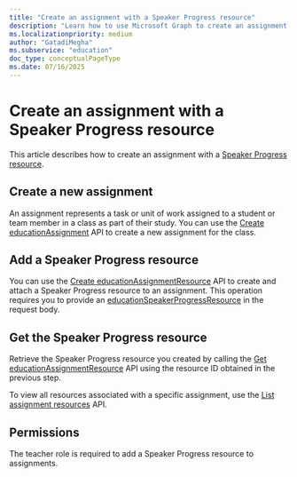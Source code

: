 ```yaml
---
title: "Create an assignment with a Speaker Progress resource"
description: "Learn how to use Microsoft Graph to create an assignment with a Speaker Progress resource."
ms.localizationpriority: medium
author: "GatadiMegha"
ms.subservice: "education"
doc_type: conceptualPageType
ms.date: 07/16/2025
---
```


# Create an assignment with a Speaker Progress resource

This article describes how to create an assignment with a [Speaker Progress resource](/graph/api/resources/educationspeakerprogressresource?view=graph-rest-1.0&preserve-view=true).

## Create a new assignment

An assignment represents a task or unit of work assigned to a student or team member in a class as part of their study. You can use the [Create educationAssignment](/graph/api/educationclass-post-assignment) API to create a new assignment for the class.

## Add a Speaker Progress resource

You can use the [Create educationAssignmentResource](/graph/api/educationassignment-post-resources?view=graph-rest-1.0&preserve-view=true&tabs=http#example-8-create-an-educationspeakerprogressresource) API to create and attach a Speaker Progress resource to an assignment. This operation requires you to provide an [educationSpeakerProgressResource](/graph/api/resources/educationspeakerprogressresource?view=graph-rest-1.0&preserve-view=true) in the request body.

## Get the Speaker Progress resource

Retrieve the Speaker Progress resource you created by calling the [Get educationAssignmentResource](/graph/api/educationassignmentresource-get?view=graph-rest-1.0&preserve-view=true) API using the resource ID obtained in the previous step.

To view all resources associated with a specific assignment, use the [List assignment resources](/graph/api/educationassignment-list-resources?view=graph-rest-1.0&preserve-view=true) API.

## Permissions

The teacher role is required to add a Speaker Progress resource to assignments.
